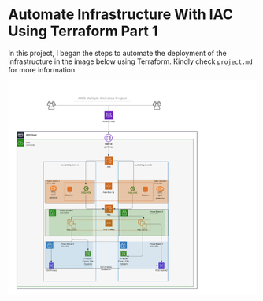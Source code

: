 # Automate Infrastructure With IAC Using Terraform Part 1

In this project, I began the steps to automate the deployment of the infrastructure in the image below using Terraform. Kindly check `project.md` for more information.

![AWS Infrastructure](images/infra.png)
